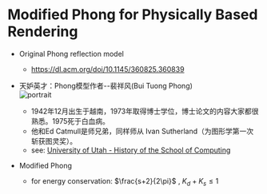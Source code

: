 # Modified Phong for Physically Based Rendering

- Original Phong reflection model 
    - https://dl.acm.org/doi/10.1145/360825.360839

- 天妒英才：Phong模型作者--裴祥风(Bui Tuong Phong)  
![portrait](./images/bui-tuong-phong.jpg)
    - 1942年12月出生于越南，1973年取得博士学位，博士论文的内容大家都很熟悉。1975死于白血病。
    - 他和Ed Catmull是师兄弟，同样师从 Ivan Sutherland（为图形学第一次斩获图灵奖）。
    - see: [University of Utah - History of the School of Computing](https://www.cs.utah.edu/about/history/)

- Modified Phong
    - for energy conservation: $\frac{s+2}{2\pi}$ , $K_d+K_s \leq 1$